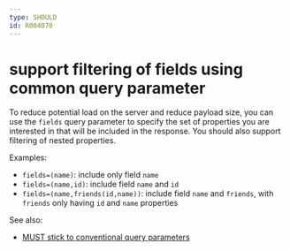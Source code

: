 ```yaml
---
type: SHOULD
id: R004070
---
```


# support filtering of fields using common query parameter

To reduce potential load on the server and reduce payload size, you can use the `fields` query parameter to specify the set of properties you are interested in that will be included in the response.
You should also support filtering of nested properties.

Examples:

- `fields=(name)`: include only field `name`
- `fields=(name,id)`: include field `name` and `id`
- `fields=(name,friends(id,name))`: include field `name` and `friends`, with `friends` only having `id` and `name` properties

See also:
- [MUST stick to conventional query parameters](./1120_must-stick-to-conventional-query-parameters.md)